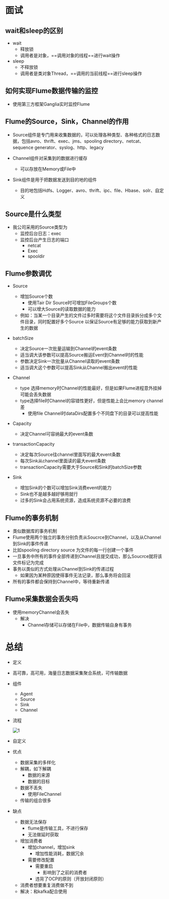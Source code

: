 # 面试



## wait和sleep的区别

- wait
  - 释放锁
  - 调用者是对象，==调用对象的线程==进行wait操作
- sleep
  - 不释放锁
  - 调用者是类对象Thread，==调用的当前线程==进行sleep操作



## 如何实现Flume数据传输的监控

- 使用第三方框架Ganglia实时监控Flume



## Flume的Source，Sink，Channel的作用

- Source组件是专门用来收集数据的，可以处理各种类型、各种格式的日志数据，包括avro、thrift、exec、jms、spooling directory、netcat、sequence generator、syslog、http、legacy

- Channel组件对采集到的数据进行缓存
  - 可以存放在Memory或File中
- Sink组件是用于把数据发送到目的地的组件
  - 目的地包括Hdfs、Logger、avro、thrift、ipc、file、Hbase、solr、自定义



## Source是什么类型

- 我公司采用的Source类型为
  - 监控后台日志：exec
  - 监控后台产生日志的端口
    - netcat
    - Exec
    - spooldir



## Flume参数调优

- Source
  - 增加Source个数
    - 使用Tair Dir Source时可增加FileGroups个数
    - 可以增大Source的读取数据的能力
  - 例如：当某一个目录产生的文件过多时需要将这个文件目录拆分成多个文件目录，同时配置好多个Source 以保证Source有足够的能力获取到新产生的数据

- batchSize
  - 决定Source一次批量运输到Channel的event条数
  - 适当调大该参数可以提高Source搬运Event到Channel时的性能
  - 参数决定Sink一次批量从Channel读取的event条数
  - 适当调大这个参数可以提高Sink从Channel搬出event的性能

- Channel 
  - type 选择memory时Channel的性能最好，但是如果Flume进程意外挂掉可能会丢失数据
  - type选择file时Channel的容错性更好，但是性能上会比memory channel差
    - 使用file Channel时dataDirs配置多个不同盘下的目录可以提高性能

- Capacity
  - 决定Channel可容纳最大的event条数
- transactionCapacity 
  - 决定每次Source往channel里面写的最大event条数
  - 每次Sink从channel里面读的最大event条数
  - transactionCapacity需要大于Source和Sink的batchSize参数

- Sink 
  - 增加Sink的个数可以增加Sink消费event的能力
  - Sink也不是越多越好够用就行
  - 过多的Sink会占用系统资源，造成系统资源不必要的浪费



## Flume的事务机制

- 类似数据库的事务机制
- Flume使用两个独立的事务分别负责从Soucrce到Channel，以及从Channel到Sink的事件传递
- 比如spooling directory source 为文件的每一行创建一个事件
- 一旦事务中所有的事件全部传递到Channel且提交成功，那么Soucrce就将该文件标记为完成
- 事务以类似的方式处理从Channel到Sink的传递过程
  - 如果因为某种原因使得事件无法记录，那么事务将会回滚
- 所有的事件都会保持到Channel中，等待重新传递



## Flume采集数据会丢失吗

- 使用memoryChannel会丢失
  - 解决
    - Channel存储可以存储在File中，数据传输自身有事务



# 总结

- 定义
  
- 高可靠，高可用，海量日志数据采集聚合系统，可传输数据
  
- 组件

  - Agent
  - Source
  - Sink
  - Channel

- 流程

  ![1](img/26.png)

- 自定义

- 优点

  - 数据采集的多样化
  - 解耦，如下解耦
    - 数据的来源
    - 数据的目标
  - 数据不丢失
    - 使用FileChannel
  - 传输的组合很多

- 缺点

  - 数据无法保存
    - flume是传输工具，不进行保存
    - 无法做延时获取
  - 增加消费者
    - 增加channel，增加sink
      - 增加性能消耗，数据冗余
    - 需要修改配置
      - 需要重启
        - 影响到了之前的消费者
      - 违背了OCP的原则（开放封闭原则）
  - 消费者想要重复消费做不到
  - 解决：和kafka配合使用

